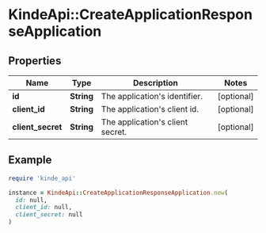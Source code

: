 # KindeApi::CreateApplicationResponseApplication

## Properties

| Name | Type | Description | Notes |
| ---- | ---- | ----------- | ----- |
| **id** | **String** | The application&#39;s identifier. | [optional] |
| **client_id** | **String** | The application&#39;s client id. | [optional] |
| **client_secret** | **String** | The application&#39;s client secret. | [optional] |

## Example

```ruby
require 'kinde_api'

instance = KindeApi::CreateApplicationResponseApplication.new(
  id: null,
  client_id: null,
  client_secret: null
)
```

